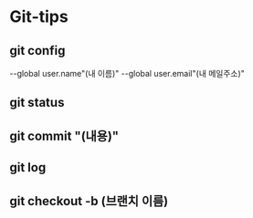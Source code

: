 # Git-tips

## git config
--global user.name"(내 이름)"
--global user.email"(내 메일주소)"


## git status


## git commit "(내용)"


## git log


## git checkout -b (브랜치 이름)
